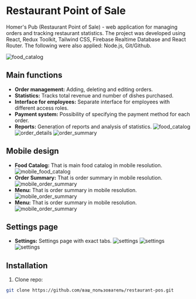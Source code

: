 # Restaurant Point of Sale

Homer's Pub (Restaurant Point of Sale) - web application for managing orders and tracking restaurant statistics. The project was developed using React, Redux Toolkit, Tailwind CSS, Firebase Realtime Database and React Router. The following were also applied: Node.js, Git/Github.

![food_catalog](./src/assets/preview_screenshots/food_catalog1.png)


## Main functions
- **Order management:** Adding, deleting and editing orders.
- **Statistics:** Tracks total revenue and number of dishes purchased.
- **Interface for employees:** Separate interface for employees with different access roles.
- **Payment system:** Possibility of specifying the payment method for each order.
- **Reports:** Generation of reports and analysis of statistics.
![food_catalog](./src/assets/preview_screenshots/food_catalog2.png)
![order_details](./src/assets/preview_screenshots/food_catalog3.png)
![order_summary](./src/assets/preview_screenshots/food_catalog4.png)

## Mobile design
- **Food Catalog:** That is main food catalog in mobile resolution.
![mobile_food_catalog](./src/assets/preview_screenshots/food_catalog5.png)
- **Order Summary:** That is order summary in mobile resolution.
![mobile_order_summary](./src/assets/preview_screenshots/food_catalog6.png)
- **Menu:** That is order summary in mobile resolution.
![mobile_order_summary](./src/assets/preview_screenshots/mobile_menu1.png)
- **Menu:** That is order summary in mobile resolution.
![mobile_order_summary](./src/assets/preview_screenshots/mobile_menu2.png)

## Settings page
- **Settings:** Settings page with exact tabs.
![settings](./src/assets/preview_screenshots/settings1.png)
![settings](./src/assets/preview_screenshots/settings2.png)
![settings](./src/assets/preview_screenshots/settings3.png)


## Installation

1. Clone repo:

```bash
git clone https://github.com/ваш_пользователь/restaurant-pos.git
